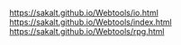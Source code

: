 https://sakalt.github.io/Webtools/io.html
https://sakalt.github.io/Webtools/index.html
https://sakalt.github.io/Webtools/rpg.html
